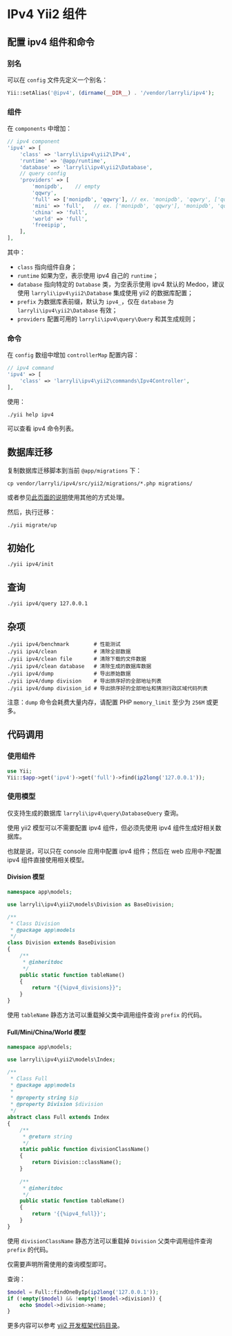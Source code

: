 # IPv4 Yii2 组件

## 配置 ipv4 组件和命令

### 别名

可以在 ```config``` 文件先定义一个别名：

```php
Yii::setAlias('@ipv4', (dirname(__DIR__) . '/vendor/larryli/ipv4');
```

### 组件

在 ```components``` 中增加：

```php
// ipv4 component
'ipv4' => [
    'class' => 'larryli\ipv4\yii2\IPv4',
    'runtime' => '@app/runtime',
    'database' => 'larryli\ipv4\yii2\Database',
    // query config
    'providers' => [
        'monipdb',    // empty
        'qqwry',
        'full' => ['monipdb', 'qqwry'], // ex. 'monipdb', 'qqwry', ['qqwry', 'monipdb']
        'mini' => 'full',   // ex. ['monipdb', 'qqwry'], 'monipdb', 'qqwry', ['qqwry', 'monipdb']
        'china' => 'full',
        'world' => 'full',
        'freeipip',
    ],
],
```

其中：

* ```class``` 指向组件自身；
* ```runtime``` 如果为空，表示使用 ipv4 自己的 ```runtime```；
* ```database``` 指向特定的 ```Database``` 类，为空表示使用 ipv4 默认的 Medoo，建议使用 ```larryli\ipv4\yii2\Database``` 集成使用 yii2 的数据库配置；
* ```prefix``` 为数据库表前缀，默认为 ```ipv4_```，仅在 ```database``` 为 ```larryli\ipv4\yii2\Database``` 有效；
* ```providers``` 配置可用的 ```larryli\ipv4\query\Query``` 和其生成规则；

### 命令

在 ```config``` 数组中增加 ```controllerMap``` 配置内容：

```php
// ipv4 command
'ipv4' => [
    'class' => 'larryli\ipv4\yii2\commands\Ipv4Controller',
],
```

使用：

```shell
./yii help ipv4
```

可以查看 ipv4 命令列表。

## 数据库迁移

复制数据库迁移脚本到当前 ```@app/migrations``` 下：

```shell
cp vendor/larryli/ipv4/src/yii2/migrations/*.php migrations/
```

或者参见[此页面的说明](https://github.com/yiisoft/yii2/issues/384)使用其他的方式处理。

然后，执行迁移：

```shell
./yii migrate/up
```

## 初始化

```shell
./yii ipv4/init
```

## 查询

```shell
./yii ipv4/query 127.0.0.1
```

## 杂项

```shell
./yii ipv4/benchmark        # 性能测试
./yii ipv4/clean            # 清除全部数据
./yii ipv4/clean file       # 清除下载的文件数据
./yii ipv4/clean database   # 清除生成的数据库数据
./yii ipv4/dump             # 导出原始数据
./yii ipv4/dump division    # 导出排序好的全部地址列表
./yii ipv4/dump division_id # 导出排序好的全部地址和猜测行政区域代码列表
```

注意：```dump``` 命令会耗费大量内存，请配置 PHP ```memory_limit``` 至少为 ```256M``` 或更多。

## 代码调用

### 使用组件

```php
use Yii;
Yii::$app->get('ipv4')->get('full')->find(ip2long('127.0.0.1'));
```

### 使用模型

仅支持生成的数据库 ```larryli\ipv4\query\DatabaseQuery``` 查询。

使用 yii2 模型可以不需要配置 ipv4 组件，但必须先使用 ipv4 组件生成好相关数据库。

也就是说，可以只在 console 应用中配置 ipv4 组件；然后在 web 应用中*不*配置 ipv4 组件直接使用相关模型。

#### Division 模型

```php
namespace app\models;

use larryli\ipv4\yii2\models\Division as BaseDivision;

/**
 * Class Division
 * @package app\models
 */
class Division extends BaseDivision
{
    /**
     * @inheritdoc
     */
    public static function tableName()
    {
        return "{{%ipv4_divisions}}";
    }
}
```

使用 ```tableName``` 静态方法可以重载掉父类中调用组件查询 ```prefix``` 的代码。

#### Full/Mini/China/World 模型

```php
namespace app\models;

use larryli\ipv4\yii2\models\Index;

/**
 * Class Full
 * @package app\models
 *
 * @property string $ip
 * @property Division $division
 */
abstract class Full extends Index
{
    /**
     * @return string
     */
    static public function divisionClassName()
    {
        return Division::className();
    }
    
    /**
     * @inheritdoc
     */
    public static function tableName()
    {
        return '{{%ipv4_full}}';
    }
}
```

使用 ```divisionClassName``` 静态方法可以重载掉 ```Division``` 父类中调用组件查询 ```prefix``` 的代码。

仅需要声明所需使用的查询模型即可。

查询：

```php
$model = Full::findOneByIp(ip2long('127.0.0.1'));
if (!empty($model) && !empty(!$model->division)) {
    echo $model->division->name;
}
```

更多内容可以参考 [yii2 开发框架代码目录](../../yii2)。
